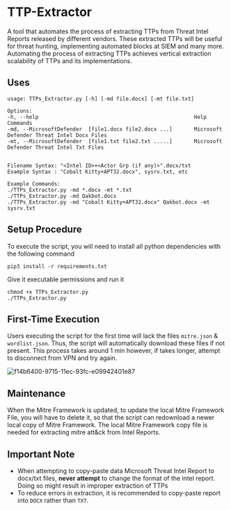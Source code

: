 # TTP-Extractor
A tool that automates the process of extracting TTPs from Threat Intel Reports released by different vendors. These extracted TTPs will be useful for threat hunting, implementing automated blocks at SIEM and many more. Automating the process of extracting TTPs achieves vertical extraction scalability of TTPs and its implementations.


## Uses
```
usage: TTPs_Extractor.py [-h] [-md file.docx] [-mt file.txt]

Options:
-h, --help                                                  Help Commands
-md, --MicrosoftDefender  [file1.docx file2.docx ...]       Microsoft Defender Threat Intel Docx Files
-mt, --MicrosoftDefender  [file1.txt file2.txt .....]       Microsoft Defender Threat Intel Txt Files


Filename Syntax: "<Intel ID>+<Actor Grp (if any)>".docx/txt
Example Syntax : "Cobalt Kitty+APT32.docx", sysrv.txt, etc

Example Commands:
./TTPs_Extractor.py -md *.docx -mt *.txt
./TTPs_Extractor.py -md Qakbot.docx
./TTPs_Extractor.py -md "Cobalt Kitty+APT32.docx" Qakbot.docx -mt sysrv.txt
```


## Setup Procedure

To execute the script, you will need to install all python dependencies with the following command
```
pip3 install -r requirements.txt
```

Give it executable permissions and run it
```
chmod +x TTPs_Extractor.py
./TTPs_Extractor.py
```


## First-Time Execution

Users executing the script for the first time will lack the files `mitre.json` & `wordlist.json`. Thus, the script will automatically download these files if not present. This process takes around 1 min however, if takes longer, attempt to disconnect from VPN and try again. 

![f14b6400-9715-11ec-93fc-e09942401e87](https://user-images.githubusercontent.com/62169971/155850262-a365893c-9dd6-45fe-a33a-d273166e37aa.png)


## Maintenance

When the Mitre Framework is updated, to update the local Mitre Framework File, you will have to delete it, so that the script can redownload a newer local copy of Mitre Framework. The local Mitre Framework copy file is needed for extracting mitre att&ck from Intel Reports.


## Important Note

- When attempting to copy-paste data Microsoft Threat Intel Report to docx/txt files, **never attempt** to change the format of the intel report. Doing so might result
in improper extraction of TTPs
- To reduce errors in extraction, it is recommended to copy-paste report into `DOCX` rather than `TXT`.

